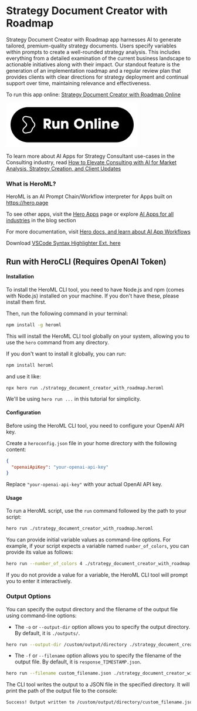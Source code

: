# Strategy Document Creator with Roadmap

Strategy Document Creator with Roadmap app harnesses AI to generate tailored, premium-quality strategy documents. Users specify variables within prompts to create a well-rounded strategy analysis. This includes everything from a detailed examination of the current business landscape to actionable initiatives along with their impact. Our standout feature is the generation of an implementation roadmap and a regular review plan that provides clients with clear directions for strategy deployment and continual support over time, maintaining relevance and effectiveness.

To run this app online: [Strategy Document Creator with Roadmap Online](https://hero.page/app/strategy-document-creator-with-roadmap-roadmap-based-customized-strategy-solutions/0pr03PjRdxNa9iKjLFub)

[![Run Strategy Document Creator with Roadmap Online](/assets/run.svg)](https://hero.page/app/strategy-document-creator-with-roadmap-roadmap-based-customized-strategy-solutions/0pr03PjRdxNa9iKjLFub)

To learn more about AI Apps for Strategy Consultant use-cases in the Consulting industry, read [How to Elevate Consulting with AI for Market Analysis, Strategy Creation, and Client Updates](https://hero.page/blog/ai/consulting/how-to-elevate-consulting-with-ai-for-market-analysis-strategy-creation-and-client-updates/170811)

### What is HeroML?
HeroML is an AI Prompt Chain/Workflow interpreter for Apps built on https://hero.page 

To see other apps, visit the [Hero Apps](https://hero.page/apps) page or explore [AI Apps for all industries](https://hero.page/blog) in the blog section

For more documentation, visit [Hero docs, and learn about AI App Workflows](https://hero.page/tutorials/introduction-to-heroml)

Download [VSCode Syntax Highlighter Ext. here](https://marketplace.visualstudio.com/items?itemName=hero-page.heroml)

## Run with HeroCLI (Requires OpenAI Token)

#### Installation

To install the HeroML CLI tool, you need to have Node.js and npm (comes with Node.js) installed on your machine. If you don't have these, please install them first. 

Then, run the following command in your terminal:

```bash
npm install -g heroml
```

This will install the HeroML CLI tool globally on your system, allowing you to use the `hero` command from any directory.

If you don't want to install it globally, you can run:

```bash
npm install heroml
```

and use it like:

```bash
npx hero run ./strategy_document_creator_with_roadmap.heroml
```

We'll be using `hero run ...` in this tutorial for simplicity.

#### Configuration

Before using the HeroML CLI tool, you need to configure your OpenAI API key. 

Create a `heroconfig.json` file in your home directory with the following content:

```json
{
  "openaiApiKey": "your-openai-api-key"
}
```

Replace `"your-openai-api-key"` with your actual OpenAI API key.

#### Usage

To run a HeroML script, use the `run` command followed by the path to your script:

```bash
hero run ./strategy_document_creator_with_roadmap.heroml
```

You can provide initial variable values as command-line options. For example, if your script expects a variable named `number_of_colors`, you can provide its value as follows:

```bash
hero run --number_of_colors 4 ./strategy_document_creator_with_roadmap.heroml
```

If you do not provide a value for a variable, the HeroML CLI tool will prompt you to enter it interactively.

### Output Options

You can specify the output directory and the filename of the output file using command-line options:

- The `-o` or `--output-dir` option allows you to specify the output directory. By default, it is `./outputs/`.

```bash
hero run --output-dir /custom/output/directory ./strategy_document_creator_with_roadmap.heroml
```

- The `-f` or `--filename` option allows you to specify the filename of the output file. By default, it is `response_TIMESTAMP.json`.

```bash
hero run --filename custom_filename.json ./strategy_document_creator_with_roadmap.heroml
```

The CLI tool writes the output to a JSON file in the specified directory. It will print the path of the output file to the console:

```bash
Success! Output written to /custom/output/directory/custom_filename.json
```

